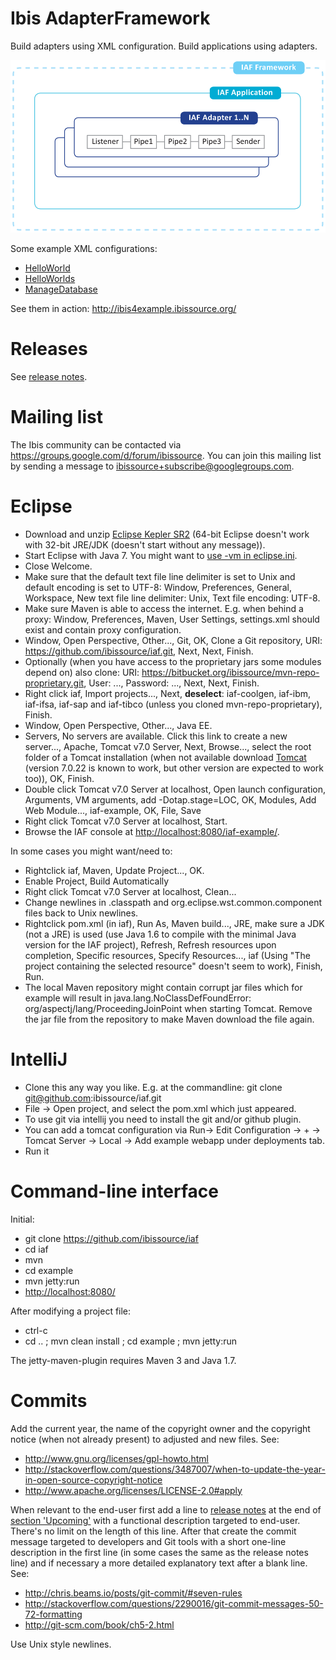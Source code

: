 Ibis AdapterFramework
=====================

Build adapters using XML configuration. Build applications using adapters.

![Ibis AdapterFramework](IAF.png)

Some example XML configurations:
- [HelloWorld](example/src/main/resources/ConfigurationHelloWorld.xml)
- [HelloWorlds](example/src/main/resources/ConfigurationHelloWorlds.xml)
- [ManageDatabase](core/src/main/resources/IAF_Util/ConfigurationManageDatabase.xml)

See them in action: http://ibis4example.ibissource.org/


Releases
========

See [release notes](RELEASES.md).



Mailing list
============

The Ibis community can be contacted via
https://groups.google.com/d/forum/ibissource. You can join this mailing list by 
sending a message to ibissource+subscribe@googlegroups.com.



Eclipse
=======

- Download and unzip
  [Eclipse Kepler SR2](http://eclipse.org/downloads/packages/eclipse-ide-java-ee-developers/keplersr2)
  (64-bit Eclipse doesn't work with 32-bit JRE/JDK (doesn't start without any
  message)).
- Start Eclipse with Java 7. You might want to
  [use -vm in eclipse.ini](http://wiki.eclipse.org/Eclipse.ini#Specifying_the_JVM).
- Close Welcome.
- Make sure that the default text file line delimiter is set to Unix and
  default encoding is set to UTF-8: Window, Preferences, General, Workspace,
  New text file line delimiter: Unix, Text file encoding: UTF-8.
- Make sure Maven is able to access the internet. E.g. when behind a proxy:
  Window, Preferences, Maven, User Settings, settings.xml should exist and
  contain proxy configuration.
- Window, Open Perspective, Other..., Git, OK, Clone a Git repository,
  URI: https://github.com/ibissource/iaf.git, Next, Next, Finish.
- Optionally (when you have access to the proprietary jars some modules depend
  on) also clone:
  URI: https://bitbucket.org/ibissource/mvn-repo-proprietary.git, User: ...,
  Password: ..., Next, Next, Finish. 
- Right click iaf, Import projects..., Next, **deselect**: iaf-coolgen, iaf-ibm,
  iaf-ifsa, iaf-sap and iaf-tibco (unless you cloned mvn-repo-proprietary),
  Finish.
- Window, Open Perspective, Other..., Java EE.
- Servers, No servers are available. Click this link to create a new server...,
  Apache, Tomcat v7.0 Server, Next, Browse..., select the root folder of a
  Tomcat installation (when not available download
  [Tomcat](http://tomcat.apache.org/) (version 7.0.22 is known to work, but
  other version are expected to work too)), OK, Finish.
- Double click Tomcat v7.0 Server at localhost, Open launch configuration,
  Arguments, VM arguments, add -Dotap.stage=LOC, OK, Modules, Add Web Module...,
  iaf-example, OK, File, Save
- Right click Tomcat v7.0 Server at localhost, Start.
- Browse the IAF console at
  [http://localhost:8080/iaf-example/](http://localhost:8080/iaf-example/).

In some cases you might want/need to:

- Rightclick iaf, Maven, Update Project..., OK.
- Enable Project, Build Automatically
- Right click Tomcat v7.0 Server at localhost, Clean...
- Change newlines in .classpath and org.eclipse.wst.common.component files
  back to Unix newlines.
- Rightclick pom.xml (in iaf), Run As, Maven build..., JRE, make sure a JDK
  (not a JRE) is used (use Java 1.6 to compile with the minimal Java version for
  the IAF project), Refresh, Refresh resources upon completion,
  Specific resources, Specify Resources..., iaf (Using "The project containing
  the selected resource" doesn't seem to work), Finish, Run.
- The local Maven repository might contain corrupt jar files which for example
  will result in java.lang.NoClassDefFoundError:
  org/aspectj/lang/ProceedingJoinPoint when starting Tomcat. Remove the jar file
  from the repository to make Maven download the file again.



IntelliJ
========

- Clone this any way you like. E.g. at the commandline: git clone git@github.com:ibissource/iaf.git
- File -> Open project, and select the pom.xml which just appeared.
- To use git via intellij you need to install the git and/or github plugin.
- You can add a tomcat configuration via Run-> Edit Configuration -> + -> Tomcat Server -> Local -> Add example webapp under deployments tab.
- Run it



Command-line interface
======================

Initial:

- git clone https://github.com/ibissource/iaf
- cd iaf
- mvn
- cd example
- mvn jetty:run
- [http://localhost:8080/](http://localhost:8080/)


After modifying a project file:

- ctrl-c
- cd .. ; mvn clean install ; cd example ; mvn jetty:run

The jetty-maven-plugin requires Maven 3 and Java 1.7.



Commits
=======

Add the current year, the name of the copyright owner and the copyright notice
(when not already present) to adjusted and new files. See:

- http://www.gnu.org/licenses/gpl-howto.html
- http://stackoverflow.com/questions/3487007/when-to-update-the-year-in-open-source-copyright-notice
- http://www.apache.org/licenses/LICENSE-2.0#apply

When relevant to the end-user first add a line to [release notes](RELEASES.md)
at the end of [section 'Upcoming'](RELEASES.md#upcoming) with a functional
description targeted to end-user. There's no limit on the length of this line.
After that create the commit message targeted to developers and Git tools with a
short one-line description in the first line (in some cases the same as the
release notes line) and if necessary a more detailed explanatory text after a
blank line. See:

- http://chris.beams.io/posts/git-commit/#seven-rules
- http://stackoverflow.com/questions/2290016/git-commit-messages-50-72-formatting
- http://git-scm.com/book/ch5-2.html

Use Unix style newlines.
